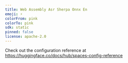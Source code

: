 ```yaml
---
title: Web Assembly Asr Sherpa Onnx En
emoji: ⚡
colorFrom: pink
colorTo: pink
sdk: static
pinned: false
license: apache-2.0
---
```


Check out the configuration reference at https://huggingface.co/docs/hub/spaces-config-reference
